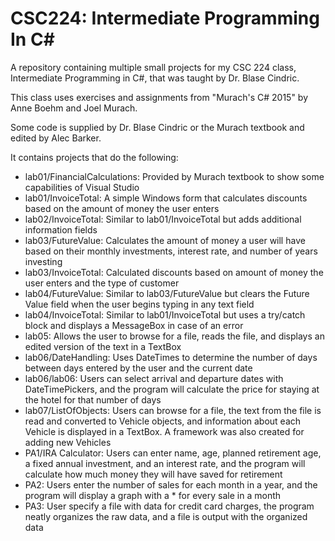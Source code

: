# CSC224: Intermediate Programming In C#
A repository containing multiple small projects for my CSC 224 class, Intermediate Programming in C#, that was taught by Dr. Blase Cindric.

This class uses exercises and assignments from "Murach's C# 2015" by Anne Boehm and Joel Murach.

Some code is supplied by Dr. Blase Cindric or the Murach textbook and edited by Alec Barker.

It contains projects that do the following:
- lab01/FinancialCalculations: Provided by Murach textbook to show some capabilities of Visual Studio
- lab01/InvoiceTotal: A simple Windows form that calculates discounts based on the amount of money the user enters
- lab02/InvoiceTotal: Similar to lab01/InvoiceTotal but adds additional information fields
- lab03/FutureValue: Calculates the amount of money a user will have based on their monthly investments, interest rate, and number of years investing
- lab03/InvoiceTotal: Calculated discounts based on amount of money the user enters and the type of customer
- lab04/FutureValue: Similar to lab03/FutureValue but clears the Future Value field when the user begins typing in any text field
- lab04/InvoiceTotal: Similar to lab01/InvoiceTotal but uses a try/catch block and displays a MessageBox in case of an error
- lab05: Allows the user to browse for a file, reads the file, and displays an edited version of the text in a TextBox
- lab06/DateHandling: Uses DateTimes to determine the number of days between days entered by the user and the current date
- lab06/lab06: Users can select arrival and departure dates with DateTimePickers, and the program will calculate the price for staying at the hotel for that number of days
- lab07/ListOfObjects: Users can browse for a file, the text from the file is read and converted to Vehicle objects, and information about each Vehicle is displayed in a TextBox. A framework was also created for adding new Vehicles
- PA1/IRA Calculator: Users can enter name, age, planned retirement age, a fixed annual investment, and an interest rate, and the program will calculate how much money they will have saved for retirement
- PA2: Users enter the number of sales for each month in a year, and the program will display a graph with a * for every sale in a month
- PA3: User specify a file with data for credit card charges, the program neatly organizes the raw data, and a file is output with the organized data
